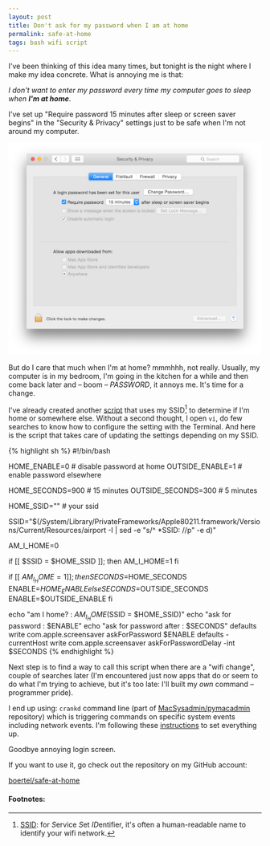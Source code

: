 ```yaml
---
layout: post
title: Don't ask for my password when I am at home
permalink: safe-at-home
tags: bash wifi script
---
```


I've been thinking of this idea many times, but tonight is the night where I make my idea concrete. What is annoying me is that:

*I don't want to enter my password every time my computer goes to sleep when **I'm at home***.

I've set up  "Require password 15 minutes after sleep or screen saver begins" in the "Security & Privacy" settings just to be safe when I'm not around my computer.

![System Preferences](/media/safe-at-home/system-preferences.png)

But do I care that much when I'm at home? mmmhhh, not really. Usually, my computer is in my bedroom, I'm going in the kitchen for a while and then come back later and – boom – *PASSWORD*, it annoys me. It's time for a change.

I've already created another [script](/crontrain) that uses my SSID[^1] to determine if I'm home or somewhere else. Without a second thought, I open `vi`, do few searches to know how to configure the setting with the Terminal. And here is the script that takes care of updating the settings depending on my SSID.

{% highlight sh %}
#!/bin/bash

HOME_ENABLE=0           # disable password at home
OUTSIDE_ENABLE=1        # enable password elsewhere

HOME_SECONDS=900        # 15 minutes
OUTSIDE_SECONDS=300     # 5 minutes

HOME_SSID="<YOUR SSID>" # your ssid


SSID="$(/System/Library/PrivateFrameworks/Apple80211.framework/Versions/Current/Resources/airport -I | sed -e "s/^  *SSID: //p" -e d)"

AM_I_HOME=0

if [[ $SSID = $HOME_SSID ]]; then
    AM_I_HOME=1
fi

if [[ $AM_I_HOME = 1 ]]; then
    SECONDS=$HOME_SECONDS
    ENABLE=$HOME_ENABLE
else
    SECONDS=$OUTSIDE_SECONDS
    ENABLE=$OUTSIDE_ENABLE
fi


echo "am I home?             : $AM_I_HOME ($SSID = $HOME_SSID)"
echo "ask for password       : $ENABLE"
echo "ask for password after : $SECONDS"
defaults write com.apple.screensaver askForPassword $ENABLE
defaults -currentHost write com.apple.screensaver askForPasswordDelay -int $SECONDS
{% endhighlight %}

Next step is to find a way to call this script when there are a "wifi change", couple of searches later (I'm encountered just now apps that do or seem to do what I'm trying to achieve, but it's too late: I'll built my *own* command – programmer pride).

I end up using: `crankd` command line (part of [MacSysadmin/pymacadmin](https://github.com/MacSysadmin/pymacadmin) repository) which is triggering commands on specific system events including network events. I'm following these [instructions](http://nokyotsu.com/qscripts/2011/03/run-script-in-os-x-on-network.html) to set everything up.

Goodbye annoying login screen.

If you want to use it, go check out the repository on my GitHub account:

<div class="cta">
    <a href="https://github.com/boertel/safe-at-home" target="_blank"><span class="octicon octicon-mark-github"></span>boertel/safe-at-home</a>
</div>


#### Footnotes:

[^1]: [SSID](http://en.wikipedia.org/wiki/SSID): for *S*ervice *S*et *ID*entifier, it's often a human-readable name to identify your wifi network.

